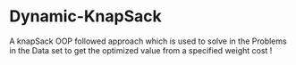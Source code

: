 # Dynamic-KnapSack
A knapSack OOP followed approach which is used to solve in the Problems  in the Data set to get the optimized value from a specified weight cost  !
